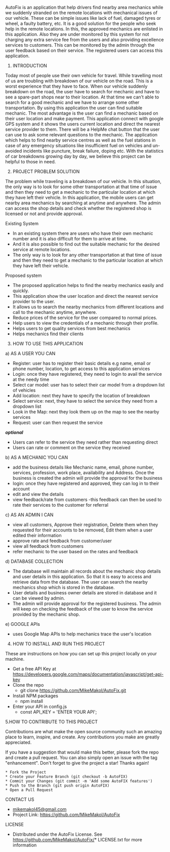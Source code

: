 AutoFix is an application that help drivers find nearby area mechanics while we suddenly stranded on the remote locations with mechanical issues of our vehicle. These can be simple issues like lack of fuel, damaged tyres or wheel, a faulty battery, etc. It is a good solution for the people who seek help in the remote locations. In this, the approved mechanics are enlisted in this application. Also they are under monitored by this system for not charging any extra service fee from the users and also providing excellence services to customers. This can be monitored by the admin through the user feedback based on their service. The registered users can access this application. 

1. INTRODUCTION 

Today most of people use their own vehicle for travel. While travelling most of us are troubling
with breakdown of our vehicle on the road. This is a worst experience that they have to face.
When our vehicle suddenly breakdown on the road, the user have to search for mechanic and
have to see a spare-part shops near to their location. At that time we can’t able to search for a
good mechanic and we have to arrange some other transportation. By using this application the
user can find suitable mechanic. The most advantage is the user can find a mechanic based on
their user location and make payment. This application connect with google GPS
system and it shows the users current location and direct the nearest service provider to them.
There will be a HelpMe chat button that the user can use to ask some relevant questions to the mechanic. 
The application which helps to find nearby service centres as well as the fuel stations in case of any 
emergency situations like insufficient fuel on vehicles and un-avoided incidents like puncture, break failure, doping etc. With the statistics of car breakdowns growing day by day, we believe this project can be helpful to those in need.

2. PROJECT PROBLEM SOLUTION

The problem while traveling is a breakdown of our vehicle. In this situation, the only way is to look
for some other transportation at that time of issue and then they need to get a mechanic to the
particular location at which they have left their vehicle. In this application, the mobile users can
get nearby area mechanics by searching at anytime and anywhere. The admin can access the shop
details and check whether the registered shop is licensed or not and provide approval. 

Existing System
* In an existing system there are users who have their own mechanic number and it is also
difficult for them to arrive at time.
* And it is also possible to find out the suitable mechanic for the desired service at remote
locations.
* The only way is to look for any other transportation at that time of issue and then they
need to get a mechanic to the particular location at which they have left their vehicle.

Proposed system
* The proposed application helps to find the nearby mechanics easily and quickly.
* This application show the user location and direct the nearest service provider to the
user.
* It allows us to search the nearby mechanics from different locations and call to the mechanic anytime, anywhere.
* Reduce prices of the service for the user compared to normal prices.
* Help users to view the credentials of a mechanic through their profile.
* Helps users to get quality services from best mechanics
* Helps mechanics find their clients

3. HOW TO USE THIS APPLICATION

a) AS A USER YOU CAN
* Register: user has to register their basic details e.g name, email or phone number, location, to get access to this application services
* Login: once they have registered, they need to login to avail the service at the needy time
* Select car model: user has to select their car model from a dropdown list of vehicles
* Add location: next they have to specify the location of breakdown
* Select service: next, they have to select the service they need from a dropdown list
* Look in the Map: next they look them up on the map to see the nearby services
* Request: user can then request the service

*****optional*****
* Users can refer to the service they need rather than requesting direct
* Users can rate or comment on the service they received

b) AS A MECHANIC YOU CAN
* add the business details like Mechanic name, email, phone number, services, profession, work place, availability and Address. Once the business is created the admin will provide the approval for
the business
* login: once they have registered and approved, they can log in to their account
* edit and view the details
* view feedback/rate from customers -this feedback can then be used to rate their services to the customer for referral

c) AS AN ADMIN I CAN
* view all customers, Approve their registration, Delete them when they requested for their accounts to be removed, Edit them when a user edited their information
* approve rate and feedback from customer/user
* view all feedback from customers
* refer mechanic to the user based on the rates and feedback

d) DATABASE COLLECTION
* The database will maintain all records about the mechanic shop details and user details in this application. So that it is easy to access and retrieve data from the database. The user can search the nearby mechanics shop which is stored in the database.
* User details and business owner details are stored in database and it can be viewed by admin.
* The admin will provide approval for the registered business. The admin will keep on checking the feedback of the user to know the service provided by the mechanic shop. 

e) GOOGLE APIs
* uses Google Map APIs to help mechanics trace the user's location

4. HOW TO INSTALL AND RUN THIS PROJECT

These are instructions on how you can set up this project locally on your machine.
* Get a free API Key at https://developers.google.com/maps/documentation/javascript/get-api-key
* Clone the repo
    * git clone https://github.com/MikeMakol/AutoFix.git
* Install NPM packages
    * npm install
* Enter your API in config.js
    * const API_KEY = 'ENTER YOUR API';

5.HOW TO CONTRIBUTE TO THIS PROJECT

Contributions are what make the open source community such an amazing place to learn, inspire, and create. Any contributions you make are greatly appreciated.

If you have a suggestion that would make this better, please fork the repo and create a pull request. You can also simply open an issue with the tag "enhancement". Don't forget to give the project a star! Thanks again!

    * Fork the Project
    * Create your Feature Branch (git checkout -b AutoFIX)
    * Commit your Changes (git commit -m 'Add some AutoFIX features')
    * Push to the Branch (git push origin AutoFIX)
    * Open a Pull Request

CONTACT US
* mikemakol45@gmail.com
* Project Link: https://github.com/MikeMakol/AutoFix

LICENSE
* Distributed under the AutoFix License. See https://github.com/MikeMakol/AutoFix/* LICENSE.txt for more information